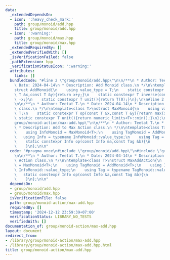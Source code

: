 ```yaml
---
data:
  _extendedDependsOn:
  - icon: ':heavy_check_mark:'
    path: group/monoid/add.hpp
    title: group/monoid/add.hpp
  - icon: ':warning:'
    path: group/monoid/max.hpp
    title: group/monoid/max.hpp
  _extendedRequiredBy: []
  _extendedVerifiedWith: []
  _isVerificationFailed: false
  _pathExtension: hpp
  _verificationStatusIcon: ':warning:'
  attributes:
    links: []
  bundledCode: "#line 2 \"group/monoid/add.hpp\"\n\n/**\n * Author: Teetat T.\n *\
    \ Date: 2024-04-14\n * Description: Add Monoid class.\n */\n\ntemplate<class T>\n\
    struct AddMonoid{\n    using value_type = T;\n    static constexpr T op(const\
    \ T &x,const T &y){return x+y;}\n    static constexpr T inverse(const T &x){return\
    \ -x;}\n    static constexpr T unit(){return T(0);}\n};\n\n#line 2 \"group/monoid/max.hpp\"\
    \n\n/**\n * Author: Teetat T.\n * Date: 2024-04-14\n * Description: Max Monoid\
    \ class.\n */\n\ntemplate<class T>\nstruct MaxMonoid{\n    using value_type =\
    \ T;\n    static constexpr T op(const T &x,const T &y){return max(x,y);}\n   \
    \ static constexpr T unit(){return numeric_limits<T>::min();}\n};\n\n#line 4 \"\
    group/monoid-action/max-add.hpp\"\n\n/**\n * Author: Teetat T.\n * Date: 2024-04-14\n\
    \ * Description: Add to Max Action class.\n */\n\ntemplate<class T>\nstruct MaxAddAction{\n\
    \    using InfoMonoid = MaxMonoid<T>;\n    using TagMonoid = AddMonoid<T>;\n \
    \   using Info = typename InfoMonoid::value_type;\n    using Tag = typename TagMonoid::value_type;\n\
    \    static constexpr Info op(const Info &a,const Tag &b){\n        return (a==InfoMonoid::unit()?a:(a+b));\n\
    \    }\n};\n\n"
  code: "#pragma once\n#include \"group/monoid/add.hpp\"\n#include \"group/monoid/max.hpp\"\
    \n\n/**\n * Author: Teetat T.\n * Date: 2024-04-14\n * Description: Add to Max\
    \ Action class.\n */\n\ntemplate<class T>\nstruct MaxAddAction{\n    using InfoMonoid\
    \ = MaxMonoid<T>;\n    using TagMonoid = AddMonoid<T>;\n    using Info = typename\
    \ InfoMonoid::value_type;\n    using Tag = typename TagMonoid::value_type;\n \
    \   static constexpr Info op(const Info &a,const Tag &b){\n        return (a==InfoMonoid::unit()?a:(a+b));\n\
    \    }\n};\n\n"
  dependsOn:
  - group/monoid/add.hpp
  - group/monoid/max.hpp
  isVerificationFile: false
  path: group/monoid-action/max-add.hpp
  requiredBy: []
  timestamp: '2024-12-12 23:59:39+07:00'
  verificationStatus: LIBRARY_NO_TESTS
  verifiedWith: []
documentation_of: group/monoid-action/max-add.hpp
layout: document
redirect_from:
- /library/group/monoid-action/max-add.hpp
- /library/group/monoid-action/max-add.hpp.html
title: group/monoid-action/max-add.hpp
---
```


